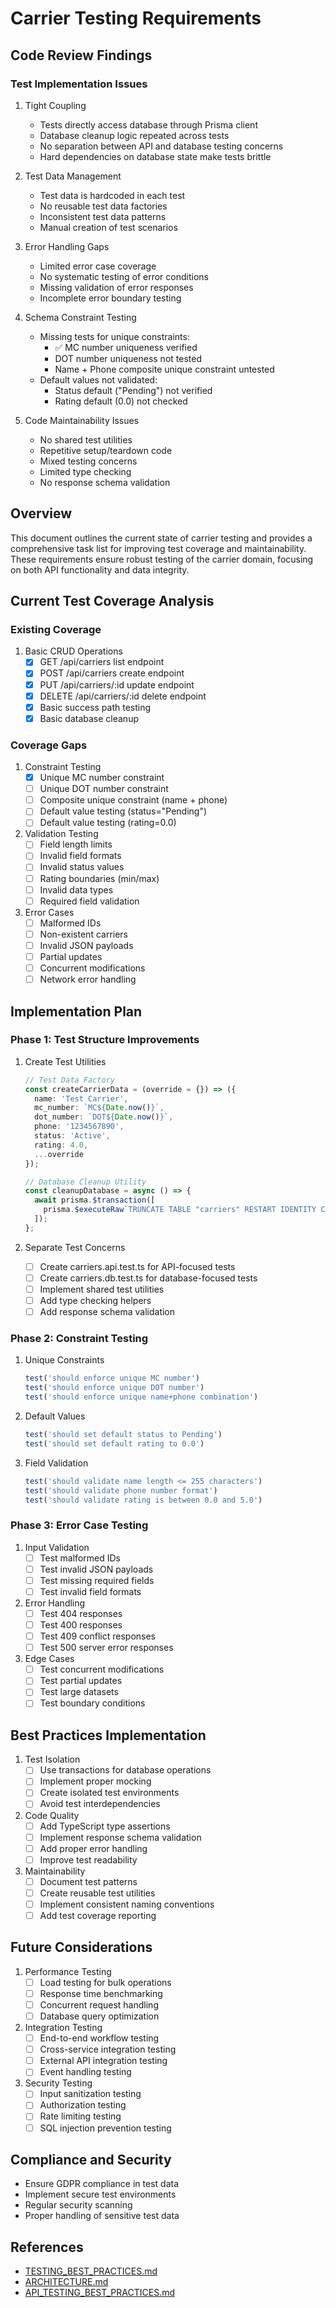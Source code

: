 # Carrier Testing Requirements

## Code Review Findings

### Test Implementation Issues
1. Tight Coupling
   - Tests directly access database through Prisma client
   - Database cleanup logic repeated across tests
   - No separation between API and database testing concerns
   - Hard dependencies on database state make tests brittle

2. Test Data Management
   - Test data is hardcoded in each test
   - No reusable test data factories
   - Inconsistent test data patterns
   - Manual creation of test scenarios

3. Error Handling Gaps
   - Limited error case coverage
   - No systematic testing of error conditions
   - Missing validation of error responses
   - Incomplete error boundary testing

4. Schema Constraint Testing
   - Missing tests for unique constraints:
     * ✅ MC number uniqueness verified
     * DOT number uniqueness not tested
     * Name + Phone composite unique constraint untested
   - Default values not validated:
     * Status default ("Pending") not verified
     * Rating default (0.0) not checked

5. Code Maintainability Issues
   - No shared test utilities
   - Repetitive setup/teardown code
   - Mixed testing concerns
   - Limited type checking
   - No response schema validation

## Overview
This document outlines the current state of carrier testing and provides a comprehensive task list for improving test coverage and maintainability. These requirements ensure robust testing of the carrier domain, focusing on both API functionality and data integrity.

## Current Test Coverage Analysis

### Existing Coverage
1. Basic CRUD Operations
   - [x] GET /api/carriers list endpoint
   - [x] POST /api/carriers create endpoint
   - [x] PUT /api/carriers/:id update endpoint
   - [x] DELETE /api/carriers/:id delete endpoint
   - [x] Basic success path testing
   - [x] Basic database cleanup

### Coverage Gaps

1. Constraint Testing
   - [x] Unique MC number constraint
   - [ ] Unique DOT number constraint
   - [ ] Composite unique constraint (name + phone)
   - [ ] Default value testing (status="Pending")
   - [ ] Default value testing (rating=0.0)

2. Validation Testing
   - [ ] Field length limits
   - [ ] Invalid field formats
   - [ ] Invalid status values
   - [ ] Rating boundaries (min/max)
   - [ ] Invalid data types
   - [ ] Required field validation

3. Error Cases
   - [ ] Malformed IDs
   - [ ] Non-existent carriers
   - [ ] Invalid JSON payloads
   - [ ] Partial updates
   - [ ] Concurrent modifications
   - [ ] Network error handling

## Implementation Plan

### Phase 1: Test Structure Improvements

1. Create Test Utilities
   ```typescript
   // Test Data Factory
   const createCarrierData = (override = {}) => ({
     name: 'Test Carrier',
     mc_number: `MC${Date.now()}`,
     dot_number: `DOT${Date.now()}`,
     phone: '1234567890',
     status: 'Active',
     rating: 4.0,
     ...override
   });

   // Database Cleanup Utility
   const cleanupDatabase = async () => {
     await prisma.$transaction([
       prisma.$executeRaw`TRUNCATE TABLE "carriers" RESTART IDENTITY CASCADE`,
     ]);
   };
   ```

2. Separate Test Concerns
   - [ ] Create carriers.api.test.ts for API-focused tests
   - [ ] Create carriers.db.test.ts for database-focused tests
   - [ ] Implement shared test utilities
   - [ ] Add type checking helpers
   - [ ] Add response schema validation

### Phase 2: Constraint Testing

1. Unique Constraints
   ```typescript
   test('should enforce unique MC number')
   test('should enforce unique DOT number')
   test('should enforce unique name+phone combination')
   ```

2. Default Values
   ```typescript
   test('should set default status to Pending')
   test('should set default rating to 0.0')
   ```

3. Field Validation
   ```typescript
   test('should validate name length <= 255 characters')
   test('should validate phone number format')
   test('should validate rating is between 0.0 and 5.0')
   ```

### Phase 3: Error Case Testing

1. Input Validation
   - [ ] Test malformed IDs
   - [ ] Test invalid JSON payloads
   - [ ] Test missing required fields
   - [ ] Test invalid field formats

2. Error Handling
   - [ ] Test 404 responses
   - [ ] Test 400 responses
   - [ ] Test 409 conflict responses
   - [ ] Test 500 server error responses

3. Edge Cases
   - [ ] Test concurrent modifications
   - [ ] Test partial updates
   - [ ] Test large datasets
   - [ ] Test boundary conditions

## Best Practices Implementation

1. Test Isolation
   - [ ] Use transactions for database operations
   - [ ] Implement proper mocking
   - [ ] Create isolated test environments
   - [ ] Avoid test interdependencies

2. Code Quality
   - [ ] Add TypeScript type assertions
   - [ ] Implement response schema validation
   - [ ] Add proper error handling
   - [ ] Improve test readability

3. Maintainability
   - [ ] Document test patterns
   - [ ] Create reusable test utilities
   - [ ] Implement consistent naming conventions
   - [ ] Add test coverage reporting

## Future Considerations

1. Performance Testing
   - [ ] Load testing for bulk operations
   - [ ] Response time benchmarking
   - [ ] Concurrent request handling
   - [ ] Database query optimization

2. Integration Testing
   - [ ] End-to-end workflow testing
   - [ ] Cross-service integration testing
   - [ ] External API integration testing
   - [ ] Event handling testing

3. Security Testing
   - [ ] Input sanitization testing
   - [ ] Authorization testing
   - [ ] Rate limiting testing
   - [ ] SQL injection prevention testing

## Compliance and Security
- Ensure GDPR compliance in test data
- Implement secure test environments
- Regular security scanning
- Proper handling of sensitive test data

## References
- [TESTING_BEST_PRACTICES.md](../TESTING_BEST_PRACTICES.md)
- [ARCHITECTURE.md](../ARCHITECTURE.md)
- [API_TESTING_BEST_PRACTICES.md](../API_TESTING_BEST_PRACTICES.md)
